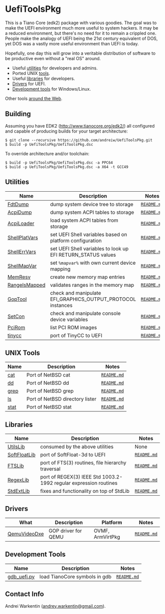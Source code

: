 UefiToolsPkg
============

This is a Tiano Core (edk2) package with various goodies. The
goal was to make the UEFI environment much more useful
to system hackers. It may be a reduced environment, but
there's no need for it to remain a crippled one. People
make the analogy of UEFI being the 21st century equivalent
of DOS, yet DOS was a vastly more useful environment than
UEFI is today.

Hopefully, one day this will grow into a veritable
distribution of software to be productive even
without a "real OS" around.

* Useful [utilities](#utilities) for developers and admins.
* Ported UNIX [tools](#unix-tools).
* Useful [libraries](#libraries) for developers.
* [Drivers](#drivers) for UEFI.
* [Development tools](#development-tools) for Windows/Linux.

Other tools [around the Web](OTHER.md).

Building
--------

Assuming you have EDK2 (http://www.tianocore.org/edk2/)
all configured and capable of producing builds for your
target architecture:

    $ git clone --recursive https://github.com/andreiw/UefiToolsPkg.git
    $ build -p UefiToolsPkg/UefiToolsPkg.dsc

To override architecture and/or toolchain:

    $ build -p UefiToolsPkg/UefiToolsPkg.dsc -a PPC64
    $ build -p UefiToolsPkg/UefiToolsPkg.dsc -a X64 -t GCC49

Utilities
---------

Name | Description | Notes
---|---|---
[FdtDump](Applications/FdtDump) | dump system device tree to storage | [`README.md`](Applications/FdtDump/README.md)
[AcpiDump](Applications/AcpiDump) | dump system ACPI tables to storage | [`README.md`](Applications/AcpiDump/README.md)
[AcpiLoader](Applications/AcpiLoader) | load system ACPI tables from storage | [`README.md`](Applications/AcpiLoader/README.md)
[ShellPlatVars](Applications/ShellPlatVars) | set UEFI Shell variables based on platform configuration | [`README.md`](Applications/ShellPlatVars/README.md)
[ShellErrVars](Applications/ShellErrVars) | set UEFI Shell variables to look up EFI RETURN_STATUS values | [`README.md`](Applications/ShellErrVars/README.md)
[ShellMapVar](Applications/ShellMapVar) | set `%mapvar%` with own current device mapping | [`README.md`](Applications/ShellMapVar/README.md)
[MemResv](Applications/MemResv) | create new memory map entries | [`README.md`](Applications/MemResv/README.md)
[RangeIsMapped](Applications/RangeIsMapped) | validates ranges in the memory map | [`README.md`](Applications/RangeIsMapped/README.md)
[GopTool](Applications/GopTool) | check and manipulate EFI_GRAPHICS_OUTPUT_PROTOCOL instances | [`README.md`](Applications/GopTool/README.md)
[SetCon](Applications/SetCon) | check and manipulate console device variables | [`README.md`](Applications/SetCon/README.md)
[PciRom](Applications/PciRom) | list PCI ROM images | [`README.md`](Applications/RomPci/README.md)
[tinycc](https://github.com/andreiw/tinycc) | port of TinyCC to UEFI | [`README.md`](https://github.com/andreiw/tinycc/blob/mob/README.md#tcc-in-uefi)

UNIX Tools
----------

Name | Description | Notes
---|---|---
[cat](Applications/cat) | Port of NetBSD cat | [`README.md`](Applications/cat/README.md)
[dd](Applications/dd) | Port of NetBSD dd | [`README.md`](Applications/dd/README.md)
[grep](Applications/grep) | Port of NetBSD grep | [`README.md`](Applications/grep/README.md)
[ls](Applications/ls) | Port of NetBSD directory lister | [`README.md`](Applications/ls/README.md)
[stat](Applications/stat) | Port of NetBSD stat | [`README.md`](Applications/stat/README.md)

Libraries
---------

Name | Description | Notes
---|---|---
[UtilsLib](Library/UtilsLib) | consumed by the above utilities | None
[SoftFloatLib](Library/SoftFloatLib) | port of SoftFloat-3d to UEFI | [`README.md`](Library/SoftFloatLib/README.md)
[FTSLib](Library/FTSLib) | port of FTS(3) routines, file hierarchy traversal | [`README.md`](Library/FTSLib/README.md)
[RegexLib](Library/RegexLib) | port of REGEX(3) IEEE Std 1003.2-1992 regular expression routines | [`README.md`](Library/RegexLib/README.md)
[StdExtLib](Library/StdExtLib) | fixes and functionality on top of StdLib |  [`README.md`](Library/StdExtLib/README.md)

Drivers
-------

What | Description | Platform | Notes
--- | --- | --- | ---
[QemuVideoDxe](Drivers/QemuVideoDxe) | GOP driver for QEMU | OVMF, ArmVirtPkg | [`README.md`](Drivers/QemuVideoDxe/README.md)

Development Tools
-----------------

Name | Description | Notes
---|---|---
[gdb_uefi.py](Scripts/GdbUefi) | load TianoCore symbols in gdb | [`README.md`](Scripts/GdbUefi/README.md)

Contact Info
------------

Andrei Warkentin (andrey.warkentin@gmail.com).
